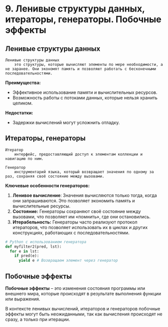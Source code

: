 # 9. Ленивые структуры данных, итераторы, генераторы. Побочные эффекты

## Ленивые структуры данных

```{glossary}
Ленивые структуры данных
    это структуры, которые вычисляют элементы по мере необходимости, а не заранее. Они экономят память и позволяют работать с бесконечными последовательностями.
```

**Преимущества:**

- Эффективное использование памяти и вычислительных ресурсов.
- Возможность работы с потоками данных, которые нельзя хранить целиком.

**Недостатки:**

- Задержки вычислений могут усложнить отладку.

## Итераторы, генераторы

```{glossary}
Итератор
    интерфейс, предоставляющий доступ к элементам коллекции и навигацию по ним.

Генератор
    инструментарий языка, который возвращает значения по одному за раз, сохраняя своё состояние между вызовами.
```

**Ключевые особенности генераторов:**

1. **Ленивое вычисление**: Значения вычисляются только тогда, когда они запрашиваются. Это позволяет экономить память и вычислительные ресурсы.
2. **Состояние:** Генераторы сохраняют своё состояние между вызовами, что позволяет им «помнить», где они остановились.
3. **Итерабельность:** Генераторы часто реализуют протокол итераторов, что позволяет использовать их в циклах и других конструкциях, работающих с последовательностями.

```python
# Python с использованием генератора
def myfilter2(pred, lst):
  for e in lst:
    if pred(e):
      yield e # Возвращаем элемент через генератор
```

## Побочные эффекты

**Побочные эффекты** – это изменения состояния программы или внешнего мира, которые происходят в результате выполнения функции или выражения.

В контексте ленивых вычислений, итераторов и генераторов побочные эффекты могут быть неожиданными, так как вычисления происходят не сразу, а только при итерации.